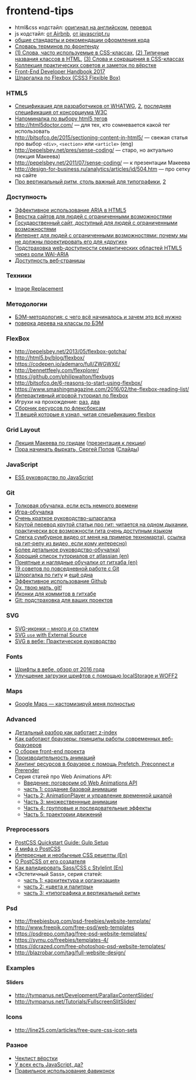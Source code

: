 # frontend-tips

* html&css кодстайл: [оригинал на английском](http://codeguide.co/), [перевод](http://instanceof.pro/code-guide/)
* js кодстайл: [от Airbnb](https://github.com/airbnb/javascript), [от javascript.ru](https://learn.javascript.ru/coding-style) 
* [общие стандарты и рекомендации оформления кода](http://isobar-idev.github.io/code-standards/)
* [Словарь терминов по фронтенду](https://github.com/web-standards-ru/dictionary)
* [(1) Слова, часто используемые в CSS-классах](https://github.com/yoksel/common-words), [(2) Типичные названия классов в HTML](https://github.com/ermo4enkov/Class-list/blob/master/README.md), [(3) Слова и сокращения в CSS-классах](https://github.com/nicothin/idiomatic-pre-CSS/blob/gh-pages/words_and_abbreviations.md)
* [Коллекция практических советов и заметок по вёрстке](http://habrahabr.ru/post/273471/)
* [Front-End Developer Handbook 2017](https://frontendmasters.gitbooks.io/front-end-handbook-2017/content/)
* [Шпаргалка по Flexbox (CSS3 Flexible Box)](https://habrahabr.ru/post/313938/)

### HTML5

* [Спецификация для разработчиков от WHATWG](https://developers.whatwg.org/), [2](https://html.spec.whatwg.org/multipage/), [последняя спецификация от консорциума W3C](https://www.w3.org/TR/html51/)
* [Напоминалка по выбору html5 тегов](https://pp.vk.me/c627726/v627726125/665f/LT_Tk5TLJK0.jpg)
* http://html5doctor.com/ — для тех, кто сомневается какой тег использовать
* http://bitsofco.de/2015/sectioning-content-in-html5/ — свежая статья про выбор `<div>`, `<section>` или `<article>` (eng) 
* http://pepelsbey.net/pres/sense-coding/ — старо, но актуально (лекция Макеева)
* http://pepelsbey.net/2011/07/sense-coding/ — к презентации Макеева
* http://design-for-business.ru/analytics/articles/id/504.htm — про сетку на сайте
* [Про вертикальный ритм, столь важный для типографики](http://www.smashingmagazine.com/2012/12/17/css-baseline-the-good-the-bad-and-the-ugly/), [2](http://zellwk.com/blog/why-vertical-rhythms/)

### Доступность

* [Эффективное использование ARIA в HTML5](http://prgssr.ru/development/ispolzovanie-aria-v-html5.html)
* [Верстка сайтов для людей с ограниченными возможностями](http://www.cmsmagazine.ru/library/items/graphical_design/nesting-sites-for-people-with-disabilities/)
* [Государственный сайт, доступный для людей с ограниченными возможностями](http://blog.gov.design/blog/2016/11/08/accessibility.html)
* [Интернет для людей с ограниченными возможностями: почему мы не должны проектировать его для «других»](https://te-st.ru/2015/02/25/reframing-accessibility-for-the-web/)
* [Подстраховка web-доступности семантических областей HTML5 через роли WAI-ARIA](https://habrahabr.ru/post/240065/)
* [Доступность веб‑страницы](http://nicothin.pro/page/dostupnost-veb-stranicy)

### Техники
* [Image Replacement](https://css-tricks.com/the-image-replacement-museum/)

### Методологии
* [БЭМ-методология: с чего всё начиналось и зачем это всё нужно](https://habrahabr.ru/company/yandex/blog/276035/)
* [поверка дерева на классы по БЭМ](https://yoksel.github.io/html-tree/)

### FlexBox

* http://pepelsbey.net/2013/05/flexbox-gotcha/
* http://html5.by/blog/flexbox/
* https://codepen.io/ademaro/full/ZWGWXE/
* http://bennettfeely.com/flexplorer/
* https://github.com/philipwalton/flexbugs
* http://bitsofco.de/6-reasons-to-start-using-flexbox/
* https://www.smashingmagazine.com/2016/02/the-flexbox-reading-list/
* [Интерактивный игровой туториал по flexbox](https://preview.webflow.com/preview/flexbox-game?preview=d1a26b027c4803817087a91c651e321f&m=1)
* Игрухи на прохождение: [раз](http://flexboxfroggy.com), [два](http://www.flexboxdefense.com)
* [Сборник ресурсов по флексбоксам](http://www.cssauthor.com/css-flexbox)
* [11 вещей которые я узнал, читая спецификацию flexbox](https://habrahabr.ru/post/329820/)

### Grid Layout
* [Лекция Макеева по гридам](https://www.youtube.com/watch?v=JoRVUILXLxU) ([презентация к лекции](https://pepelsbey.net/pres/grid-layout/))
* [Пора начинать фыркать, Сергей Попов](https://www.youtube.com/watch?v=GdG6Mv-HDLs) ([Слайды](http://css.moscow/2/grid-layout.pdf))

### JavaScript

* [ES5 руководство по JavaScript](https://habrahabr.ru/post/281110/)

### Git

* [Толковая обучалка, если есть немного времени](http://githowto.com/ru)
* [Игра-обучалка](http://pcottle.github.io/learnGitBranching/)
* [Очень краткое руководство-шпаргалка](http://rogerdudler.github.io/git-guide/index.ru.html)
* [Крутой перевод крутой статьи про гит: читается на одном дыхании, практически все возможности гита очень доступным языком](http://habrahabr.ru/post/268951/) 
* [Слегка сумбурное видео от меня на примере техномарта)](https://www.youtube.com/watch?v=UWW7tVgCdH8), [ссылка на гит-репу из видео, если кому интересно)](https://github.com/ademaro/technomart) 
* [Более детальное руководство-обучалка)](http://githowto.com/ru) 
* [Хороший список туториалов от atlassian (en)](https://www.atlassian.com/git/)
* [Понятные и наглядные обучалки от гитхаба (en)](https://help.github.com/)
* [19 советов по повседневной работе с Git](http://habrahabr.ru/company/mailru/blog/267595/)
* [Шпоргалка по гиту](https://github.com/tiimgreen/github-cheat-sheet) и [ещё одна](https://github.com/nicothin/web-development/tree/master/git)
* [Эффективное использование Github](https://habrahabr.ru/company/2gis/blog/306166/)
* [Ох, твою мать, git!](https://medium.com/@ABatickaya/%D0%BE%D1%85-%D1%82%D0%B2%D0%BE%D1%8E-%D0%BC%D0%B0%D1%82%D1%8C-git-7b269498afd7#.bc9rsiows)
* [Иконки для коммитов в гитхабе](https://gitmoji.carloscuesta.me/)
* [Git: подстраховка для ваших проектов](http://frontender.info/git-the-safety-net-for-your-projects/)

### SVG

* [SVG-иконки – много и со стилем](http://habrahabr.ru/company/devexpress/blog/269331/)
* [SVG `use` with External Source](https://css-tricks.com/svg-use-external-source/)
* [SVG в вебе: Практическое руководство](https://svgontheweb.com/ru/)

### Fonts
* [Шрифты в вебе, обзор от 2016 года](https://habrahabr.ru/post/310044/)
* [Улучшение загрузки шрифтов c помощью localStorage и WOFF2](https://htmlacademy.ru/blog/61)

### Maps
* [Google Maps — кастомизируй меня полностью](https://habrahabr.ru/post/324880/)

### Advanced

* [Детальный разбор как работает z-index](http://habrahabr.ru/post/166435/)
* [Как работают браузеры: принципы работы современных веб-браузеров](https://habrahabr.ru/post/174057/)
* [О сборке front-end проекта](http://alexfedoseev.com/post/54/frontend-project-build)
* [Производительность анимаций](https://developers.google.com/web/fundamentals/performance/rendering/stick-to-compositor-only-properties-and-manage-layer-count)
* [Хинтинг ресурсов в браузере с помощь Prefetch, Preconnect и Prerender](https://scotch.io/tutorials/browser-resource-hinting-with-prefetch-preconnect-and-prerender)
* Серия статей про Web Animations API:
  * [Введение: поговорим об Web Animations API](http://css-live.ru/articles/pogovorim-ob-web-animations-api.html)
  * [часть 1: создание базовой анимации](http://css-live.ru/articles/rukovodstvo-po-web-animations-api-chast-1-sozdanie-bazovoj-animacii.html)
  * [Часть 2: AnimationPlayer и управление временной шкалой](http://css-live.ru/articles/rukovodstvo-po-web-animations-api-chast-2-animationplayer-i-upravlenie-vremennoj-shkaloj.html)
  * [Часть 3: множественнные анимации](http://css-live.ru/articles/rukovodstvo-po-web-animations-api-chast-3-mnozhestvennye-animacii.html)
  * [Часть 4: групповые и последовательные эффекты](http://css-live.ru/articles/rukovodstvo-po-web-animations-api-chast-4-gruppovye-i-posledovatelnye-effekty.html)
  * [Часть 5: траектории движений](http://css-live.ru/articles/rukovodstvo-po-web-animations-api-chast-5-priyatnaya-traektoriya-dvizheniya.html)

### Preprocessors

* [PostCSS Quickstart Guide: Gulp Setup](http://webdesign.tutsplus.com/tutorials/postcss-quickstart-guide-gulp-setup--cms-24543)
* [4 мифа о PostCSS](https://habrahabr.ru/post/280988/)
* [Интересные и необычные CSS рецепты (En)](http://ipestov.com/22-essential-css-recipes/)
* [О PostCSS от его создателя](http://forwebdev.ru/css/about-postcss/)
* [Как валидировать Sass/CSS с Stylelint (En)](http://www.creativenightly.com/2016/02/How-to-lint-your-css-with-stylelint/)
* «Эстетичный Sass», серия статей: 
  * [часть 1: «архитектура и организация»](http://prgssr.ru/development/estetichnyj-sass-chast-1---arhitektura-i-organizaciya.html) 
  * [часть 2: «цвета и палитры»](http://prgssr.ru/development/estetichnyj-sass-chast-2-cveta-i-palitry.html) 
  * [часть 3: «типографика и вертикальный ритм»](http://prgssr.ru/development/estetichnyj-sass-chast-3-tipografika-i-vertikalnyj-ritm.html)

### Psd

* http://freebiesbug.com/psd-freebies/website-template/
* http://www.freepik.com/free-psd/web-templates
* https://psdrepo.com/tag/free-psd-website-templates/
* https://symu.co/freebies/templates-4/
* https://dcrazed.com/free-photoshop-psd-website-templates/
* http://blazrobar.com/tag/full-website-design/

### Examples
#### Sliders

* http://tympanus.net/Development/ParallaxContentSlider/
* http://tympanus.net/Tutorials/FullscreenSlitSlider/

### Icons

* http://line25.com/articles/free-pure-css-icon-sets

### Разное

* [Чеклист вёрстки](https://github.com/ihorzenich/html5checklist/)
* [У всех есть JavaScript, да?](https://makehtml.github.io/everyone-has-js/)
* [Правильное использование фавиконок](https://bitsofco.de/all-about-favicons-and-touch-icons/)
